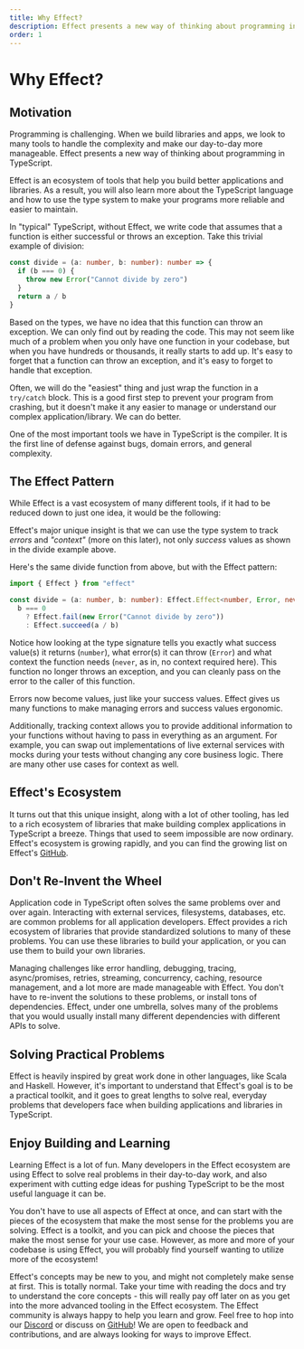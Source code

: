 ```yaml
---
title: Why Effect?
description: Effect presents a new way of thinking about programming in TypeScript, offering an ecosystem of tools to build better applications and libraries. Learn how to leverage the TypeScript type system to enhance reliability and maintainability.
order: 1
---
```


# Why Effect?

## Motivation

Programming is challenging. When we build libraries and apps, we look to many tools to handle the complexity and make our day-to-day more manageable. Effect presents a new way of thinking about programming in TypeScript.

Effect is an ecosystem of tools that help you build better applications and libraries. As a result, you will also learn more about the TypeScript language and how to use the type system to make your programs more reliable and easier to maintain.

In "typical" TypeScript, without Effect, we write code that assumes that a function is either successful or throws an exception. Take this trivial example of division:

```ts twoslash
const divide = (a: number, b: number): number => {
  if (b === 0) {
    throw new Error("Cannot divide by zero")
  }
  return a / b
}
```

Based on the types, we have no idea that this function can throw an exception. We can only find out by reading the code. This may not seem like much of a problem when you only have one function in your codebase, but when you have hundreds or thousands, it really starts to add up. It's easy to forget that a function can throw an exception, and it's easy to forget to handle that exception.

Often, we will do the "easiest" thing and just wrap the function in a `try/catch` block. This is a good first step to prevent your program from crashing, but it doesn't make it any easier to manage or understand our complex application/library. We can do better.

One of the most important tools we have in TypeScript is the compiler. It is the first line of defense against bugs, domain errors, and general complexity.

## The Effect Pattern

While Effect is a vast ecosystem of many different tools, if it had to be reduced down to just one idea, it would be the following:

Effect's major unique insight is that we can use the type system to track _errors_ and _"context"_ (more on this later), not only _success_ values as shown in the divide example above.

Here's the same divide function from above, but with the Effect pattern:

```ts twoslash
import { Effect } from "effect"

const divide = (a: number, b: number): Effect.Effect<number, Error, never> =>
  b === 0
    ? Effect.fail(new Error("Cannot divide by zero"))
    : Effect.succeed(a / b)
```

Notice how looking at the type signature tells you exactly what success value(s) it returns (`number`), what error(s) it can throw (`Error`) and what context the function needs (`never`, as in, no context required here). This function no longer throws an exception, and you can cleanly pass on the error to the caller of this function.

Errors now become values, just like your success values. Effect gives us many functions to make managing errors and success values ergonomic.

Additionally, tracking context allows you to provide additional information to your functions without having to pass in everything as an argument. For example, you can swap out implementations of live external services with mocks during your tests without changing any core business logic. There are many other use cases for context as well.

## Effect's Ecosystem

It turns out that this unique insight, along with a lot of other tooling, has led to a rich ecosystem of libraries that make building complex applications in TypeScript a breeze. Things that used to seem impossible are now ordinary. Effect's ecosystem is growing rapidly, and you can find the growing list on Effect's [GitHub](https://github.com/Effect-TS).

## Don't Re-Invent the Wheel

Application code in TypeScript often solves the same problems over and over again. Interacting with external services, filesystems, databases, etc. are common problems for all application developers. Effect provides a rich ecosystem of libraries that provide standardized solutions to many of these problems. You can use these libraries to build your application, or you can use them to build your own libraries.

Managing challenges like error handling, debugging, tracing, async/promises, retries, streaming, concurrency, caching, resource management, and a lot more are made manageable with Effect. You don't have to re-invent the solutions to these problems, or install tons of dependencies. Effect, under one umbrella, solves many of the problems that you would usually install many different dependencies with different APIs to solve.

## Solving Practical Problems

Effect is heavily inspired by great work done in other languages, like Scala and Haskell. However, it's important to understand that Effect's goal is to be a practical toolkit, and it goes to great lengths to solve real, everyday problems that developers face when building applications and libraries in TypeScript.

## Enjoy Building and Learning

Learning Effect is a lot of fun. Many developers in the Effect ecosystem are using Effect to solve real problems in their day-to-day work, and also experiment with cutting edge ideas for pushing TypeScript to be the most useful language it can be.

You don't have to use all aspects of Effect at once, and can start with the pieces of the ecosystem that make the most sense for the problems you are solving. Effect is a toolkit, and you can pick and choose the pieces that make the most sense for your use case. However, as more and more of your codebase is using Effect, you will probably find yourself wanting to utilize more of the ecosystem!

Effect's concepts may be new to you, and might not completely make sense at first. This is totally normal. Take your time with reading the docs and try to understand the core concepts - this will really pay off later on as you get into the more advanced tooling in the Effect ecosystem. The Effect community is always happy to help you learn and grow. Feel free to hop into our [Discord](https://discord.gg/effect-ts) or discuss on [GitHub](https://github.com/Effect-TS)! We are open to feedback and contributions, and are always looking for ways to improve Effect.
